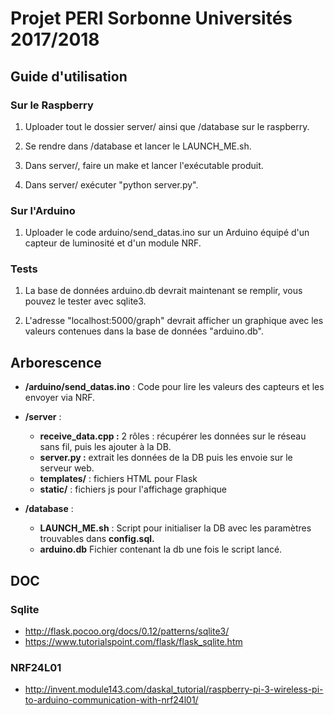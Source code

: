 # Projet PERI Sorbonne Universités 2017/2018

## Guide d'utilisation

### Sur le Raspberry
1. Uploader tout le dossier server/ ainsi que /database sur le raspberry.

2. Se rendre dans /database et lancer le LAUNCH_ME.sh.

3. Dans server/, faire un make et lancer l'exécutable produit.

4. Dans server/ exécuter "python server.py".

### Sur l'Arduino
1. Uploader le code arduino/send_datas.ino sur un Arduino équipé d'un capteur de luminosité et d'un module NRF. 


### Tests
1. La base de données arduino.db devrait maintenant se remplir, vous pouvez le tester avec sqlite3.

2. L'adresse "localhost:5000/graph" devrait afficher un graphique avec les valeurs contenues dans la base de données "arduino.db".

## Arborescence

- **/arduino/send_datas.ino** : Code pour lire les valeurs des capteurs et les envoyer via NRF.

- **/server** :
	- **receive_data.cpp :** 2 rôles : récupérer les données sur le réseau sans fil, puis les ajouter à la DB.
	- **server.py :** extrait les données de la DB puis les envoie sur le serveur web.
	- **templates/** : fichiers HTML pour Flask
	- **static/** : fichiers js pour l'affichage graphique
	
- **/database** : 
	- **LAUNCH_ME.sh** : Script pour initialiser la DB avec les paramètres trouvables dans **config.sql.**
	- **arduino.db** Fichier contenant la db une fois le script lancé.

## DOC 

### Sqlite

- http://flask.pocoo.org/docs/0.12/patterns/sqlite3/
- https://www.tutorialspoint.com/flask/flask_sqlite.htm

### NRF24L01

- http://invent.module143.com/daskal_tutorial/raspberry-pi-3-wireless-pi-to-arduino-communication-with-nrf24l01/
